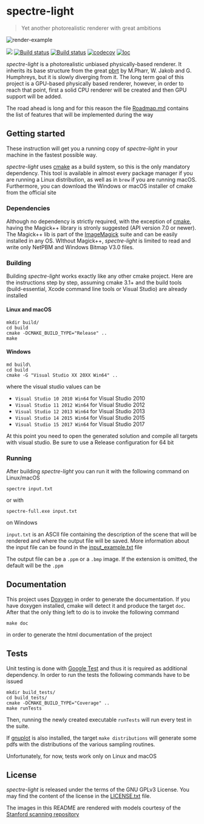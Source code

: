 # spectre-light
>Yet another photorealistic renderer with great ambitions

![render-example](https://github.com/davidepi/spectre-light/blob/master/docs/readme_image.jpg)

[![](https://img.shields.io/github/release/davidepi/spectre-light.svg)](https://github.com/davidepi/spectre-light/releases)
[![Build status](https://travis-ci.org/davidepi/spectre-light.svg?branch=master)](https://travis-ci.org/davidepi/spectre-light)
[![Build status](https://ci.appveyor.com/api/projects/status/d4bx9kjo42nnpfy5/branch/master?svg=true)](https://ci.appveyor.com/project/darkstar13/spectre-light/branch/master)
[![codecov](https://codecov.io/gh/davidepi/spectre-light/branch/master/graph/badge.svg)](https://codecov.io/gh/davidepi/spectre-light)
[![loc](https://tokei.rs/b1/github/davidepi/spectre-light)](https://github.com/davidepi/spectre-light)

*spectre-light* is a photorealistic unbiased physically-based renderer. It inherits its base
structure from the great [pbrt](http://pbrt.org "pbrt homepage") by M.Pharr, W. Jakob and G.
Humphreys, but it is slowly diverging from it. The long term goal of this project is a
GPU-based physically based renderer, however, in order to reach that point, first a solid CPU
renderer will be created and then GPU support will be added.

The road ahead is long and for this reason the file [Roadmap.md](./Roadmap.md) contains the
list of features that will be implemented during the way

## Getting started

These instruction will get you a running copy of *spectre-light* in your machine in the fastest
possible way.

*spectre-light* uses [cmake](https://cmake.org "cmake homepage") as a build system, so this
is the only mandatory dependency. This tool is available in almost every package manager
if you are running a Linux distribution, as well as in `brew` if you are running macOS.
Furthermore, you can download the Windows or macOS installer of cmake from the official
site

### Dependencies

Although no dependency is strictly required, with the exception of [cmake](https://cmake.org "cmake homepage"),
having the Magick++ library is stronly suggested (API version 7.0 or newer). The Magick++ lib is part of the
[ImageMagick](https://www.imagemagick.org/script/index.php) suite and can be easily installed
in any OS. WIthout Magick++, *spectre-light* is limited to read and write only NetPBM and
Windows Bitmap V3.0 files.

### Building

Building *spectre-light* works exactly like any other cmake project.
Here are the instructions step by step, assuming cmake 3.1+ and the build tools (build-essential, Xcode command line tools or Visual Studio) are already installed

#### Linux and macOS
```
mkdir build/
cd build
cmake -DCMAKE_BUILD_TYPE="Release" ..
make
```

#### Windows
```
md build\
cd build
cmake -G "Visual Studio XX 20XX Win64" ..
```
where the visual studio values can be
- `Visual Studio 10 2010 Win64` for Visual Studio 2010
- `Visual Studio 11 2012 Win64` for Visual Studio 2012
- `Visual Studio 12 2013 Win64` for Visual Studio 2013
- `Visual Studio 14 2015 Win64` for Visual Studio 2015
- `Visual Studio 15 2017 Win64` for Visual Studio 2017

At this point you need to open the generated solution and compile all targets with visual
studio. Be sure to use a Release configuration for 64 bit

### Running

After building *spectre-light* you can run it with the following command on Linux/macOS
```
spectre input.txt
```
or with
```
spectre-full.exe input.txt
```
on Windows

`input.txt` is an ASCII file containing the description of the scene that will be
rendered and where the output file will be saved. More information about the input file can be
found in the [input_example.txt](./input_example.txt) file

The output file can be a `.ppm` or a `.bmp` image. If the extension is omitted, the default will
be the `.ppm`

 ## Documentation

 This project uses [Doxygen](http://doxygen.org) in order to generate the documentation.
 If you have doxygen installed, cmake will detect it and produce the target `doc`. After
 that the only thing left to do is to invoke the following command
 ```
 make doc
 ```
 in order to generate the html documentation of the project

 ## Tests

 Unit testing is done with [Google Test](https://github.com/google/googletest) and
 thus it is required as additional dependency. In order to run the tests the following
 commands have to be issued
 ```
 mkdir build_tests/
 cd build_tests/
 cmake -DCMAKE_BUILD_TYPE="Coverage" ..
 make runTests
 ```

 Then, running the newly created executable `runTests` will run every test
 in the suite.

 If [gnuplot](http://www.gnuplot.info/) is also installed, the target `make distributions`
 will generate some pdfs with the distributions of the various sampling routines.


 Unfortunately, for now, tests work only on Linux and macOS
 ## License
 
 *spectre-light* is released under the terms of the GNU GPLv3 License. You may find the
 content of the license in the [LICENSE.txt](./LICENSE.txt) file.
 
 The images in this README are rendered with models courtesy of the [Stanford scanning
 repository](http://graphics.stanford.edu/data/3Dscanrep/)
